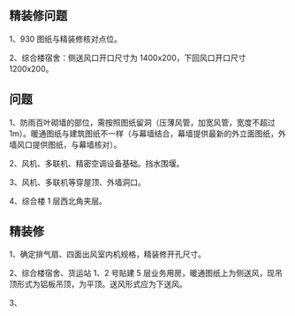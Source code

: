 ## 精装修问题

1、930 图纸与精装修核对点位。

2、综合楼宿舍：侧送风口开口尺寸为 1400x200，下回风口开口尺寸 1200x200。

## 问题

1、防雨百叶砌墙的部位，需按照图纸留洞（压薄风管，加宽风管，宽度不超过 1m）。暖通图纸与建筑图纸不一样（与幕墙结合，幕墙提供最新的外立面图纸，外墙风口提供图纸，与幕墙核对）。

2、风机、多联机、精密空调设备基础。挡水围堰。

3、风机、多联机等穿屋顶、外墙洞口。

4、综合楼 1 层西北角夹层。

## 精装修

1、确定排气扇、四面出风室内机规格，精装修开孔尺寸。

2、综合楼宿舍、货运站 1、2 号贴建 5 层业务用房，暖通图纸上为侧送风，现吊顶形式为铝板吊顶，为平顶。送风形式应为下送风。

3、
